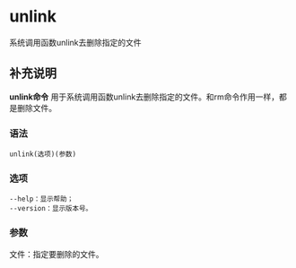 unlink
===

系统调用函数unlink去删除指定的文件

## 补充说明

**unlink命令** 用于系统调用函数unlink去删除指定的文件。和rm命令作用一样，都是删除文件。

###  语法

```
unlink(选项)(参数)
```

###  选项

```
--help：显示帮助；
--version：显示版本号。
```

###  参数

文件：指定要删除的文件。


